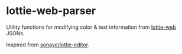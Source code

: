 # lottie-web-parser

Utility functions for modifying color & text information from [lottie-web](https://github.com/airbnb/lottie-web) JSONs. 

Inspired from [sonaye/lottie-editor](https://github.com/sonaye/lottie-editor).